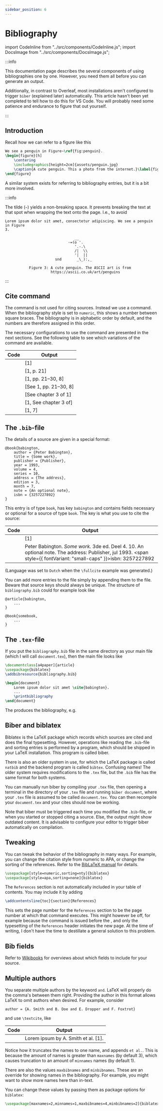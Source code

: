 ```yaml
---
sidebar_position: 6
---
```


# Bibliography

<!--truncate-->

import CodeInline from "../src/components/CodeInline.js";
import DocsImage from "../src/components/DocsImage.js";

<DocsImage src="/assets/latex/bibliography/snippetReferences.svg" pad />

:::info

This documentation page describes the several components of using bibliographies
one by one. However, you need them all before you can generate an output.

Additionally, in contrast to Overleaf, most installations aren't configured to
trigger `biber` (explained later) automatically. This article hasn't been yet
completed to tell how to do this for VS Code. You will probably need some
patience and endurance to figure that out yourself.

:::



## Introduction

Recall how we can refer to a figure like this
```latex
We see a penguin in Figure~\ref{fig:penguin}.
\begin{figure}[h]
    \centering
    \includegraphics[height=2cm]{assets/penguin.jpg}
    \caption{A cute penguin. This a photo from the internet.}\label{fig:penguin}
\end{figure}
```

A similar system exists for referring to bibliography entries, but it is a bit
more involved.

:::info

The tilde (`~`) yields a non-breaking space. It prevents breaking the text at
that spot when wrapping the text onto the page. I.e., to avoid
```
Lorem ipsum dolor sit amet, consectetur adipiscing. We see a penguin in Figure
3.
        
                                __
                             -=(o '.
                                '.-.\
                                /|  \\
                                '|  ||
                       snd       _\_):,_
        
           Figure 3: A cute penguin. The ASCII art is from
                     https://ascii.co.uk/art/penguins

```

:::



## Cite command

The <CodeInline code="\ref{}"/> command is not used for citing sources. Instead
we use a <CodeInline code="\cite{}"/> command. When the bibliography style is
set to `numeric`, this shows a number between square braces. The bibliography is
in alphabetic order by default, and the numbers are therefore assigned in this
order.

The necessary configurations to use the <CodeInline code="\cite{}"/> command are
presented in the next sections. See the following table to see which variations
of the <CodeInline code="\cite{}"/> command are available.

<!-- | Code                                                        | Output         |
| -----------------------------------------                   | -------------- |
| <CodeInline code="\cite{mysource}"/>                        | `[1]`          |
| <CodeInline code="\cite[21]{mysource}"/>                    | `[1, p. 21]`          |
| <CodeInline code="\cite[21--30,8]{mysource}"/>              | `[1, pp. 21–30, 8]`          |
| <CodeInline code="\cite[See][21--30,8]{mysource}"/>         | `[See 1, pp. 21--30, 8]`          |
| <CodeInline code="\cite[See chapter 3 of][]{mysource}"/>    | `[See chapter 3 of 1]`          |
| <CodeInline code="\cite[See chapter 3 of]{mysource}"/>      | `[1, See chapter 3 of]`          |
| <CodeInline code="\cites{mysource}{othsource}"/>            | `[1, 7]`          | -->

| Code                                                        | Output
| ----------------------------------------------------------- | ----------------------------
| <CodeInline code="\cite{mysource}"/>                        | \[1\]
| <CodeInline code="\cite[21]{mysource}"/>                    | \[1, p. 21\]
| <CodeInline code="\cite[21--30,8]{mysource}"/>              | \[1, pp. 21&ndash;30, 8\]
| <CodeInline code="\cite[See][21--30,8]{mysource}"/>         | \[See 1, pp. 21&ndash;30, 8\]
| <CodeInline code="\cite[See chapter 3 of][]{mysource}"/>    | \[See chapter 3 of 1\]
| <CodeInline code="\cite[See chapter 3 of]{mysource}"/>      | \[1, See chapter 3 of\]
| <CodeInline code="\cites{mysource}{othsource}"/>            | \[1, 7\]

## The `.bib`-file

The details of a source are given in a special format:
```plaintext title="bibliography.bib"
@book{babington,
    author = {Peter Babington},
    title = {Some work},
    publisher = {Publisher},
    year = 1993,
    volume = 4,
    series = 10,
    address = {The address},
    edition = 3,
    month = 7,
    note = {An optional note},
    isbn = {3257227892}
}
```

This entry is of type `book`, has key `babington` and contains fields necessary
or optional for a source of type `book`. The key is what you use to cite the source:

| Code                                                        | Output
| ----------------------------------------------------------- | ----------------------------
| <CodeInline code="\cite{babington}"/>                        | \[1\]
| <CodeInline code="\fullcite{babington}"/>                    | Peter Babington. _Some work._ 3de ed. Deel 4. 10. An optional note. The address: Publisher, jul 1993. <span style={{ fontVariant: "small-caps" }}>isbn</span>: 3257227892

(Language was set to `Dutch` when the `\fullcite` example was generated.)

You can add more entries to the file simply by appending them to the file.
Beware that source keys should always be unique. The structure of
`bibliography.bib` could for example look like

```plaintext title="bibliography.bib"
@article{babington,
    ...
}

@book{somebook,
    ...
}
```

## The `.tex`-file

If you put the `bibliography.bib` file in the same directory as your
main file (which I will call `document.tex`), then the main file looks like

```latex title="document.tex"
\documentclass[a4paper]{article}
\usepackage{biblatex}
\addbibresource{bibliography.bib}

\begin{document}
    Lorem ipsum dolor sit amet \cite{babington}.
    ...
    \printbibliography
\end{document}
```

The <CodeInline code="\printbibliography"/> produces the bibliography, e.g.

<DocsImage src="/assets/latex/bibliography/snippetReferences.svg" pad />

## Biber and biblatex

Biblatex is the LaTeX package which records which sources are cited and does
the final typesetting. However, operations like reading the `.bib`-file and
sorting entries is performed by a program, which should be shipped in your
LaTeX installation. This program is called biber.

There is also an older system in use, for which the LaTeX package is called
`natbib` and the backend program is called `bibtex`. Confusing names! The older
system requires modifications to the `.tex` file, but the `.bib` file has the
same format for both systems.

You can manually run biber by compiling your `.tex` file, then opening a
terminal in the directory of your `.tex` file and running `biber document`,
where your `.tex` file is assumed to be called `document.tex`. You can then
recompile your `document.tex` and your cites should now be working.

Note that biber must be triggered each time you modified the `.bib`-file, or
when you started or stopped citing a source. Else, the output might show
outdated content. It is advisable to configure your editor to trigger biber
automatically on compilation.

## Tweaking

You can tweak the behavior of the bibliography in many ways. For example, you
can change the citation style from numeric to APA, or change the sorting of the
references. Refer to the [BibLaTeX
manual](http://mirrors.ctan.org/macros/latex/contrib/biblatex/doc/biblatex.pdf)
for details.

```latex
\usepackage[style=numeric,sorting=nty]{biblatex}
\usepackage[style=apa,sorting=none]{biblatex}
```

The `References` section is not automatically included in your table of contents.
You may include it by adding
```latex
\addcontentsline{toc}{section}{References}
```

This sets the page number for the `References` section to be the page number at
which that command executes. This might however be off, for example because the
command is issued before the <CodeInline code="\printbibliography"/>, and only
the typesetting of the `References` header initiates the new page. At the time
of writing, I don't have the time to destillate a general solution to this
problem.

## Bib fields

Refer to [Wikibooks](https://en.wikibooks.org/wiki/LaTeX/Bibliography_Management)
for overviews about which fields to include for your source.

## Multiple authors

You separate multiple authors by the keyword `and`. LaTeX will properly do the
comma's between them right. Providing the author in this format allows LaTeX to
omit authors when desired. For example, consider

```plaintext
author = {A. Smith and B. Doe and E. Dropper and F. Foxtrot}
```

and use `\textcite`, like

| Code                                                        | Output
| ----------------------------------------------------------- | ----------------------------
| <CodeInline code="Lorem ipsum by \textcite{smith}."/>       | Lorem ipsum by A. Smith et al. [1].

Notice how it truncates the names to one name, and appends `et al.`. This is
because the amount of names is greater than `maxnames` (by default 3), which
causes truncation to an amount of `minnames` names (by default 1).

There are also the values `maxbibnames` and `minbibnames`. These are an override
for showing names in the bibliography. For example, you might want to show more
names here than in-text.

You can change these values by passing them as package options for `biblatex`:
```latex
\usepackage[maxnames=2,minnames=1,maxbibnames=4,minbibnames=2]{biblatex}
```


